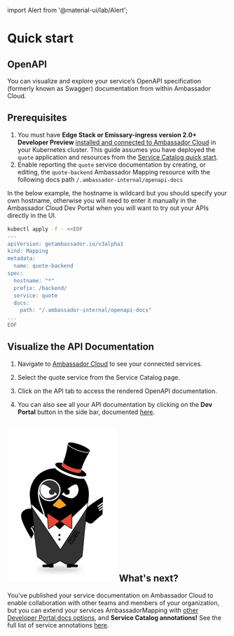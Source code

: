 import Alert from '@material-ui/lab/Alert';

# Quick start

## OpenAPI

You can visualize and explore your service’s OpenAPI specification (formerly known as Swagger) documentation from within Ambassador Cloud.

## Prerequisites

1. You must have **Edge Stack or Emissary-ingress version 2.0+ Developer Preview** [installed and connected to Ambassador Cloud](../../service-catalog/quick-start) in your
   Kubernetes cluster. This guide assumes you have deployed the `quote` application and resources from the [Service Catalog quick start](../../service-catalog/quick-start).
2. Enable reporting the `quote` service documentation by creating, or editing, the `quote-backend` Ambassador Mapping resource with the following docs path `/.ambassador-internal/openapi-docs`

<Alert severity="warning">
  In the below example, the hostname is wildcard but you should specify your own hostname, otherwise you will need to enter it manually in the Ambassador Cloud Dev Portal when you will want to try out your APIs directly in the UI.
</Alert>


   ```bash
   kubectl apply -f - <<EOF
   ---
   apiVersion: getambassador.io/v3alpha1
   kind: Mapping
   metadata:
     name: quote-backend
   spec:
     hostname: "*"
     prefix: /backend/
     service: quote
     docs:
       path: "/.ambassador-internal/openapi-docs"
   ...
   EOF
   ```

## Visualize the API Documentation

1. Navigate to [Ambassador Cloud](https://app.getambassador.io/cloud/services) to see your connected services.

2. Select the quote service from the Service Catalog page.

3. Click on the API tab to access the rendered OpenAPI documentation.

4. You can also see all your API documentation by clicking on the **Dev Portal** button in the side bar, documented [here](../../developer-portal/developer-portal/).

## <img class="os-logo" src="../images/logo.png" alt="Telepresence Logo" /> What's next?

You've published your service documentation on Ambassador Cloud to enable collaboration with other teams and members of your organization, but you can extend your services AmbassadorMapping with [other Developer Portal docs options](../../../../edge-stack/latest/topics/using/dev-portal/#docs-attribute-in-mappings), and **Service Catalog annotations!**  See the full list of service annotations [here](../../service-catalog/reference/annotations/).
